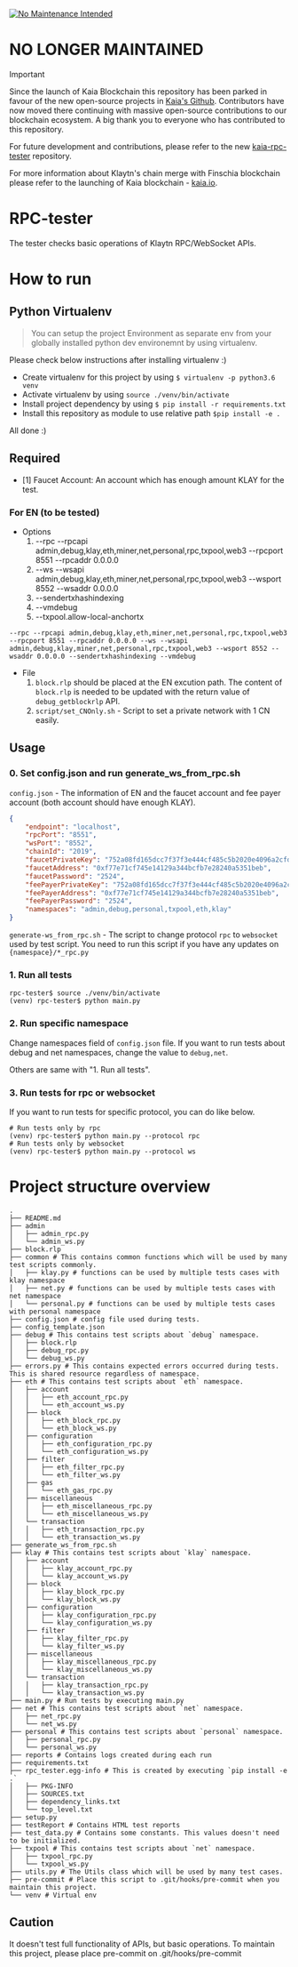 [![No Maintenance Intended](http://unmaintained.tech/badge.svg)](http://unmaintained.tech/)

# NO LONGER MAINTAINED
> [!IMPORTANT]
> Since the launch of Kaia Blockchain this repository has been parked in favour of the new open-source projects in [Kaia's Github](https://github.com/kaiachain). Contributors have now moved there continuing with massive open-source contributions to our blockchain ecosystem. A big thank you to everyone who has contributed to this repository.
>
> For future development and contributions, please refer to the new [kaia-rpc-tester](https://github.com/kaiachain/kaia-rpc-tester) repository.
>
> For more information about Klaytn's chain merge with Finschia blockchain please refer to the launching of Kaia blockchain - [kaia.io](https://kaia.io/).

# RPC-tester

The tester checks basic operations of Klaytn RPC/WebSocket APIs.

# How to run
## Python Virtualenv
> You can setup the project Environment as separate env from your globally installed python dev environemnt by using virtualenv.

Please check below instructions after installing virtualenv :)
- Create virtualenv for this project by using `$ virtualenv -p python3.6 venv`
- Activate virtualenv by using `source ./venv/bin/activate`
- Install project dependency by using `$ pip install -r requirements.txt`
- Install this repository as module to use relative path `$pip install -e .`

All done :)

## Required
- [1] Faucet Account: An account which has enough amount KLAY for the test.
### For EN (to be tested)
- Options 
  1. --rpc --rpcapi admin,debug,klay,eth,miner,net,personal,rpc,txpool,web3 --rpcport 8551 --rpcaddr 0.0.0.0
  2. --ws --wsapi admin,debug,klay,eth,miner,net,personal,rpc,txpool,web3 --wsport 8552 --wsaddr 0.0.0.0
  3. --sendertxhashindexing
  4. --vmdebug
  5. --txpool.allow-local-anchortx

```shell
--rpc --rpcapi admin,debug,klay,eth,miner,net,personal,rpc,txpool,web3 --rpcport 8551 --rpcaddr 0.0.0.0 --ws --wsapi admin,debug,klay,miner,net,personal,rpc,txpool,web3 --wsport 8552 --wsaddr 0.0.0.0 --sendertxhashindexing --vmdebug
```

- File 
  1. `block.rlp` should be placed at the EN excution path. The content of `block.rlp` is needed to be updated with the return value of `
  debug_getblockrlp` API.
  2. `script/set_CNOnly.sh` - Script to set a private network with 1 CN easily.   

## Usage
### 0. Set config.json and run generate_ws_from_rpc.sh
`config.json` - The information of EN and the faucet account and fee payer account (both account should have enough KLAY).
```json
{
    "endpoint": "localhost",
    "rpcPort": "8551",
    "wsPort": "8552",
    "chainId": "2019",
    "faucetPrivateKey": "752a08fd165dcc7f37f3e444cf485c5b2020e4096a2cfd02f823a8b8280baaab",
    "faucetAddress": "0xf77e71cf745e14129a344bcfb7e28240a5351beb",
    "faucetPassword": "2524",
    "feePayerPrivateKey": "752a08fd165dcc7f37f3e444cf485c5b2020e4096a2cfd02f823a8b8280baaab",
    "feePayerAddress": "0xf77e71cf745e14129a344bcfb7e28240a5351beb",
    "feePayerPassword": "2524",
    "namespaces": "admin,debug,personal,txpool,eth,klay"
}
```

`generate-ws_from_rpc.sh` - The script to change protocol `rpc` to `websocket` used by test script. You need to run this script if you have any updates on `{namespace}/*_rpc.py`
 

### 1. Run all tests
```shell
rpc-tester$ source ./venv/bin/activate
(venv) rpc-tester$ python main.py 
```

### 2. Run specific namespace
Change namespaces field of `config.json` file. If you want to run tests about debug and net namespaces, change the value to `debug,net`.

Others are same with "1. Run all tests".

### 3. Run tests for rpc or websocket
If you want to run tests for specific protocol, you can do like below.
```shell
# Run tests only by rpc
(venv) rpc-tester$ python main.py --protocol rpc
# Run tests only by websocket
(venv) rpc-tester$ python main.py --protocol ws
```

# Project structure overview

```shell
.
├── README.md
├── admin
│   ├── admin_rpc.py
│   └── admin_ws.py
├── block.rlp
├── common # This contains common functions which will be used by many test scripts commonly.
│   ├── klay.py # functions can be used by multiple tests cases with klay namespace
│   ├── net.py # functions can be used by multiple tests cases with net namespace
│   └── personal.py # functions can be used by multiple tests cases with personal namespace
├── config.json # config file used during tests.
├── config_template.json
├── debug # This contains test scripts about `debug` namespace.
│   ├── block.rlp
│   ├── debug_rpc.py
│   └── debug_ws.py
├── errors.py # This contains expected errors occurred during tests. This is shared resource regardless of namespace.
├── eth # This contains test scripts about `eth` namespace.
│   ├── account
│   │   ├── eth_account_rpc.py
│   │   └── eth_account_ws.py
│   ├── block
│   │   ├── eth_block_rpc.py
│   │   └── eth_block_ws.py
│   ├── configuration
│   │   ├── eth_configuration_rpc.py
│   │   └── eth_configuration_ws.py
│   ├── filter
│   │   ├── eth_filter_rpc.py
│   │   └── eth_filter_ws.py
│   ├── gas
│   │   └── eth_gas_rpc.py
│   ├── miscellaneous
│   │   ├── eth_miscellaneous_rpc.py
│   │   └── eth_miscellaneous_ws.py
│   └── transaction
│   │   ├── eth_transaction_rpc.py
│   │   └── eth_transaction_ws.py
├── generate_ws_from_rpc.sh
├── klay # This contains test scripts about `klay` namespace.
│   ├── account
│   │   ├── klay_account_rpc.py
│   │   └── klay_account_ws.py
│   ├── block
│   │   ├── klay_block_rpc.py
│   │   └── klay_block_ws.py
│   ├── configuration
│   │   ├── klay_configuration_rpc.py
│   │   └── klay_configuration_ws.py
│   ├── filter
│   │   ├── klay_filter_rpc.py
│   │   └── klay_filter_ws.py
│   ├── miscellaneous
│   │   ├── klay_miscellaneous_rpc.py
│   │   └── klay_miscellaneous_ws.py
│   └── transaction
│   │   ├── klay_transaction_rpc.py
│   │   └── klay_transaction_ws.py
├── main.py # Run tests by executing main.py
├── net # This contains test scripts about `net` namespace.
│   ├── net_rpc.py
│   └── net_ws.py
├── personal # This contains test scripts about `personal` namespace.
│   ├── personal_rpc.py
│   └── personal_ws.py
├── reports # Contains logs created during each run
├── requirements.txt
├── rpc_tester.egg-info # This is created by executing `pip install -e .`
│   ├── PKG-INFO
│   ├── SOURCES.txt
│   ├── dependency_links.txt
│   └── top_level.txt
├── setup.py 
├── testReport # Contains HTML test reports
├── test_data.py # Contains some constants. This values doesn't need to be initialized.
├── txpool # This contains test scripts about `net` namespace.
│   ├── txpool_rpc.py
│   └── txpool_ws.py
├── utils.py # The Utils class which will be used by many test cases.
├── pre-commit # Place this script to .git/hooks/pre-commit when you maintain this project.
└── venv # Virtual env
```

## Caution

It doesn't test full functionality of APIs, but basic operations.
To maintain this project, please place pre-commit on .git/hooks/pre-commit
